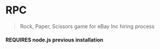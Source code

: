 RPC
===

> Rock, Paper, Scissors game for eBay Inc hiring process

#### REQUIRES node.js previous installation
